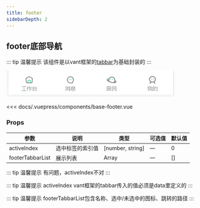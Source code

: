 ```yaml
---
title: footer                  
sidebarDepth: 2
---
```


## footer底部导航

::: tip  温馨提示
该组件是以vant框架的[tabbar](https://vant-contrib.gitee.io/vant/#/zh-CN/tabbar)为基础封装的
::: 

![Image text](../.vuepress/public/footer/demo.png)

<component-block>

<<< docs/.vuepress/components/base-footer.vue

</component-block>

### Props

| 参数          | 说明            | 类型            | 可选值                 | 默认值   |
|-------------  |---------------- |---------------- |---------------------- |-------- |
| activeIndex    | 选中标签的索引值 | [number, string]    | — | 0 |
| footerTabbarList    | 展示列表 | Array    | — | [] |

::: tip  温馨提示
有问题，activeIndex不对
:::

::: tip  温馨提示
activeIndex vant框架的tabbar传入的值必须是data里定义的
:::

::: tip  温馨提示
footerTabbarList包含名称、选中/未选中的图标、跳转的路径
::: 
